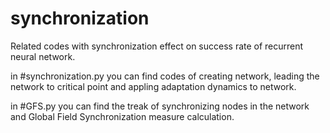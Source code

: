 # synchronization
Related codes with synchronization effect on success rate of recurrent neural network.

in #synchronization.py you can find codes of creating network, leading the network to critical point and appling adaptation dynamics to network.

in #GFS.py you can find the treak of synchronizing nodes in the network and Global Field Synchronization measure calculation.
